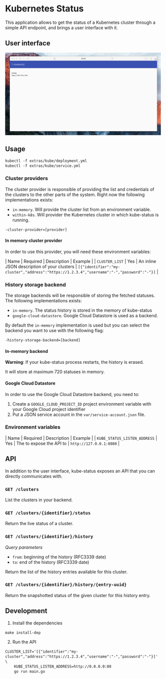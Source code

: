 # Kubernetes Status

This application allows to get the status of a Kubernetes cluster through a simple API endpoint, and brings a user interface with it.

## User interface

![User interface demo](extras/ui/DgK15nakpP.gif)

## Usage

```
kubectl -f extras/kube/deployment.yml
kubectl -f extras/kube/service.yml
```

### Cluster providers

The cluster provider is responsible of providing the list and credentials of the clusters to the other parts of the system. Right now
the following implementations exists:

- `in-memory`. Will provide the cluster list from an environment variable.
- `within-k8s`. Will provider the Kubernetes cluster in which kube-status is running.

```
-cluster-provider=[provider]
```

#### In memory cluster provider

In order to use this provider, you will need these environment variables:

| Name | Required | Description | Example |
| `CLUSTER_LIST` | Yes | An inline JSON description of your clusters | `[{"identifier":"my-cluster","address":"https://1.2.3.4","username":"-","password":"-"}]` |

### History storage backend

The storage backends will be responsible of storing the fetched statuses. The following implementations exists:

- `in-memory`. The status history is stored in the memory of kube-status
- `google-cloud-datastore`. Google Cloud Datastore is used as a backend.

By default the `in-memory` implementation is used but you can select the backend you want to use with the following flag:
```
-history-storage-backend=[backend]
```

#### In-memory backend

**Warning**: If your kube-status process restarts, the history is erased.

It will store at maximum 720 statuses in memory.

#### Google Cloud Datastore

In order to use the Google Cloud Datastore backend, you need to:

1. Create a `GOOGLE_CLOUD_PROJECT_ID` project environment variable with your Google Cloud project identifier
2. Put a JSON service account in the `var/service-account.json` file.

### Environment variables

| Name | Required | Description | Example |
| `KUBE_STATUS_LISTEN_ADDRESS` | Yes | The to expose the API to | `http://127.0.0.1:8080` |

## API

In addition to the user interface, kube-status exposes an API that you can directly communicates with.

### `GET /clusters`

List the clusters in your backend.

### `GET /clusters/{identifier}/status`

Return the live status of a cluster.

### `GET /clusters/{identifier}/history`

*Query parameters*
- `from`: beginning of the history (RFC3339 date)
- `to`: end of the history (RFC3339 date)

Return the list of the history entries available for this cluster.

### `GET /clusters/{identifier}/history/{entry-uuid}`

Return the snapshotted status of the given cluster for this history entry.

## Development

1. Install the dependencies
  ```
  make install-dep
  ```

2. Run the API
  ```
  CLUSTER_LIST='[{"identifier":"my-cluster","address":"https://1.2.3.4","username":"-","password":"-"}]' \
      KUBE_STATUS_LISTEN_ADDRESS=http://0.0.0.0:80
      go run main.go
  ```
